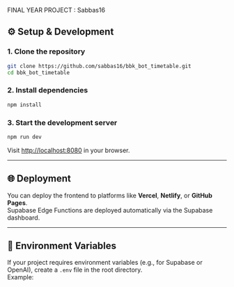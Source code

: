 FINAL YEAR PROJECT : Sabbas16 
## ⚙️ Setup & Development

### **1. Clone the repository**
```sh
git clone https://github.com/sabbas16/bbk_bot_timetable.git
cd bbk_bot_timetable
```

### **2. Install dependencies**
```sh
npm install
```

### **3. Start the development server**
```sh
npm run dev
```
Visit [http://localhost:8080](http://localhost:8080) in your browser.

---

## 🌐 Deployment

You can deploy the frontend to platforms like **Vercel**, **Netlify**, or **GitHub Pages**.  
Supabase Edge Functions are deployed automatically via the Supabase dashboard.

---

## 🔑 Environment Variables

If your project requires environment variables (e.g., for Supabase or OpenAI), create a `.env` file in the root directory.  
Example:
